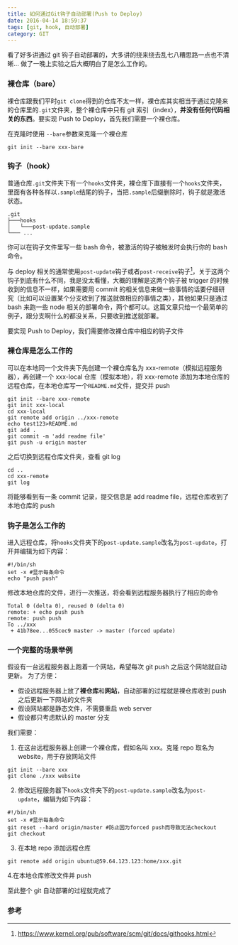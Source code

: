 ```yaml
---
title: 如何通过Git钩子自动部署(Push to Deploy)
date: 2016-04-14 18:59:37
tags: [git, hook, 自动部署]
category: GIT
---
```


看了好多讲通过 git 钩子自动部署的，大多讲的绕来绕去乱七八糟思路一点也不清晰…
做了一晚上实验之后大概明白了是怎么工作的。

### 裸仓库（bare）

裸仓库跟我们平时`git clone`得到的仓库不太一样，裸仓库其实相当于通过克隆来的仓库里的`.git`文件夹，整个裸仓库中只有 git 索引（index），**并没有任何代码相关的东西**。要实现 Push to Deploy，首先我们需要一个裸仓库。

在克隆时使用 `--bare`参数来克隆一个裸仓库

```
git init --bare xxx-bare
```

### 钩子（hook）

普通仓库`.git`文件夹下有一个`hooks`文件夹，裸仓库下直接有一个`hooks`文件夹，里面有各种各样以`.sample`结尾的钩子，当把`.sample`后缀删除时，钩子就是激活状态。

```
.git
├───hooks
│   └───post-update.sample
└─── ...
```

你可以在钩子文件里写一些 bash 命令，被激活的钩子被触发时会执行你的 bash 命令。

与 deploy 相关的通常使用`post-update`钩子或者`post-receive`钩子[^1]，关于这两个钩子到底有什么不同，我是没太看懂，大概的理解是这两个钩子被 trigger 的时候收到的信息不一样，如果需要用 commit 的相关信息来做一些事情的话要仔细研究（比如可以设置某个分支收到了推送就做相应的事情之类），其他如果只是通过 bash 来跑一些 node 相关的部署命令，两个都可以。这篇文章只给一个最简单的例子，跟分支啊什么的都没关系，只要收到推送就部署。

要实现 Push to Deploy，我们需要修改裸仓库中相应的钩子文件

### 裸仓库是怎么工作的

可以在本地同一个文件夹下先创建一个裸仓库名为 xxx-remote（模拟远程服务器），再创建一个 xxx-local 仓库（模拟本地），将 xxx-remote 添加为本地仓库的远程仓库，在本地仓库写一个`README.md`文件，提交并 push

```
git init --bare xxx-remote
git init xxx-local
cd xxx-local
git remote add origin ../xxx-remote
echo test123>README.md
git add .
git commit -m 'add readme file'
git push -u origin master
```

之后切换到远程仓库文件夹，查看 git log

```
cd ..
cd xxx-remote
git log
```

将能够看到有一条 commit 记录，提交信息是 add readme file，远程仓库收到了本地仓库的 push

### 钩子是怎么工作的

进入远程仓库，将`hooks`文件夹下的`post-update.sample`改名为`post-update`，打开并编辑为如下内容：

```
#!/bin/sh
set -x #显示每条命令
echo "push push"
```

修改本地仓库的文件，进行一次推送，将会看到远程服务器执行了相应的命令

```
Total 0 (delta 0), reused 0 (delta 0)
remote: + echo push push
remote: push push
To ../xxx
 + 41b78ee...055cec9 master -> master (forced update)
```

### 一个完整的场景举例

假设有一台远程服务器上跑着一个网站，希望每次 git push 之后这个网站就自动更新。
为了方便：

- 假设远程服务器上放了**裸仓库**和**网站**，自动部署的过程就是裸仓库收到 push 之后更新一下网站的文件夹
- 假设网站都是静态文件，不需要重启 web server
- 假设都只考虑默认的 master 分支

我们需要：

1. 在这台远程服务器上创建一个裸仓库，假如名叫 xxx。克隆 repo 取名为 website，用于存放网站文件

```
git init --bare xxx
git clone ./xxx website
```

2. 修改远程服务器下`hooks`文件夹下的`post-update.sample`改名为`post-update`，编辑为如下内容：

```
#!/bin/sh
set -x #显示每条命令
git reset --hard origin/master #防止因为forced push而导致无法checkout
git checkout
```

3. 在本地 repo 添加远程仓库

```
git remote add origin ubuntu@59.64.123.123:home/xxx.git
```

4.在本地仓库修改文件并 push

至此整个 git 自动部署的过程就完成了

### 参考

[1]: https://www.kernel.org/pub/software/scm/git/docs/githooks.html

[^1]: https://www.kernel.org/pub/software/scm/git/docs/githooks.html
